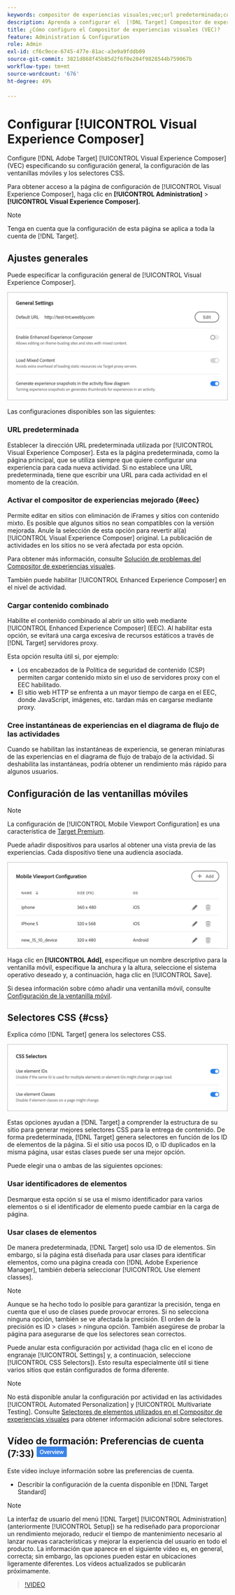 ```yaml
---
keywords: compositor de experiencias visuales;vec;url predeterminada;compositor de experiencias mejorado;eec;contenido mixto;instantáneas de experiencias;ventanilla móvil;css;selectores css
description: Aprenda a configurar el  [!DNL Target] Compositor de experiencias visuales (VEC) de Adobe especificando su configuración general, la configuración de la ventanilla móvil y los selectores CSS.
title: ¿Cómo configuro el Compositor de experiencias visuales (VEC)?
feature: Administration & Configuration
role: Admin
exl-id: cf6c9ece-6745-477e-81ac-a3e9a9fddb09
source-git-commit: 3821d868f45b85d2f6f0e204f9828544b759067b
workflow-type: tm+mt
source-wordcount: '676'
ht-degree: 49%

---
```


# Configurar [!UICONTROL Visual Experience Composer]

Configure [!DNL Adobe Target] [!UICONTROL Visual Experience Composer] (VEC) especificando su configuración general, la configuración de las ventanillas móviles y los selectores CSS.

Para obtener acceso a la página de configuración de [!UICONTROL Visual Experience Composer], haga clic en **[!UICONTROL Administration]** > **[!UICONTROL Visual Experience Composer].**

>[!NOTE]
>
>Tenga en cuenta que la configuración de esta página se aplica a toda la cuenta de [!DNL Target].

## Ajustes generales

Puede especificar la configuración general de [!UICONTROL Visual Experience Composer].

![Sección de configuración general](/help/main/administrating-target/assets/general-settings.png)

Las configuraciones disponibles son las siguientes:

### URL predeterminada

Establecer la dirección URL predeterminada utilizada por [!UICONTROL Visual Experience Composer]. Esta es la página predeterminada, como la página principal, que se utiliza siempre que quiere configurar una experiencia para cada nueva actividad. Si no establece una URL predeterminada, tiene que escribir una URL para cada actividad en el momento de la creación.

### Activar el compositor de experiencias mejorado {#eec}

Permite editar en sitios con eliminación de iFrames y sitios con contenido mixto. Es posible que algunos sitios no sean compatibles con la versión mejorada. Anule la selección de esta opción para revertir al(a) [!UICONTROL Visual Experience Composer] original. La publicación de actividades en los sitios no se verá afectada por esta opción.

Para obtener más información, consulte [Solución de problemas del Compositor de experiencias visuales](/help/main/c-experiences/c-visual-experience-composer/r-troubleshoot-composer/troubleshoot-composer.md).

También puede habilitar [!UICONTROL Enhanced Experience Composer] en el nivel de actividad.

### Cargar contenido combinado

Habilite el contenido combinado al abrir un sitio web mediante [!UICONTROL Enhanced Experience Composer] (EEC). Al habilitar esta opción, se evitará una carga excesiva de recursos estáticos a través de [!DNL Target] servidores proxy.

Esta opción resulta útil si, por ejemplo:

* Los encabezados de la Política de seguridad de contenido (CSP) permiten cargar contenido mixto sin el uso de servidores proxy con el EEC habilitado.
* El sitio web HTTP se enfrenta a un mayor tiempo de carga en el EEC, donde JavaScript, imágenes, etc. tardan más en cargarse mediante proxy.

### Cree instantáneas de experiencias en el diagrama de flujo de las actividades

Cuando se habilitan las instantáneas de experiencia, se generan miniaturas de las experiencias en el diagrama de flujo de trabajo de la actividad. Si deshabilita las instantáneas, podría obtener un rendimiento más rápido para algunos usuarios.

## Configuración de las ventanillas móviles  

>[!NOTE]
>
>La configuración de [!UICONTROL Mobile Viewport Configuration] es una característica de [Target Premium](/help/main/c-intro/intro.md#premium).


Puede añadir dispositivos para usarlos al obtener una vista previa de las experiencias. Cada dispositivo tiene una audiencia asociada.

![Sección de configuración de ventanilla móvil](/help/main/administrating-target/assets/mobile-viewport-configuration.png)

Haga clic en **[!UICONTROL Add]**, especifique un nombre descriptivo para la ventanilla móvil, especifique la anchura y la altura, seleccione el sistema operativo deseado y, a continuación, haga clic en [!UICONTROL Save].

Si desea información sobre cómo añadir una ventanilla móvil, consulte [Configuración de la ventanilla móvil](/help/main/c-experiences/c-visual-experience-composer/mobile-viewports.md).

## Selectores CSS {#css}

Explica cómo [!DNL Target] genera los selectores CSS.

![Sección de selectores CSS](/help/main/administrating-target/assets/css-selectors.png)

Estas opciones ayudan a [!DNL Target] a comprender la estructura de su sitio para generar mejores selectores CSS para la entrega de contenido. De forma predeterminada, [!DNL Target] genera selectores en función de los ID de elementos de la página. Si el sitio usa pocos ID, o ID duplicados en la misma página, usar estas clases puede ser una mejor opción.

Puede elegir una o ambas de las siguientes opciones:

### Usar identificadores de elementos

Desmarque esta opción si se usa el mismo identificador para varios elementos o si el identificador de elemento puede cambiar en la carga de página.

### Usar clases de elementos

De manera predeterminada, [!DNL Target] solo usa ID de elementos. Sin embargo, si la página está diseñada para usar clases para identificar elementos, como una página creada con [!DNL Adobe Experience Manager], también debería seleccionar [!UICONTROL Use element classes].

>[!NOTE]
>
>Aunque se ha hecho todo lo posible para garantizar la precisión, tenga en cuenta que el uso de clases puede provocar errores. Si no selecciona ninguna opción, también se ve afectada la precisión. El orden de la precisión es ID > clases > ninguna opción. También asegúrese de probar la página para asegurarse de que los selectores sean correctos.

Puede anular esta configuración por actividad (haga clic en el icono de engranaje [!UICONTROL Settings] y, a continuación, seleccione [!UICONTROL CSS Selectors]). Esto resulta especialmente útil si tiene varios sitios que están configurados de forma diferente.

>[!NOTE]
>
>No está disponible anular la configuración por actividad en las actividades [!UICONTROL Automated Personalization] y [!UICONTROL Multivariate Testing].  Consulte [Selectores de elementos utilizados en el Compositor de experiencias visuales](/help/main/c-experiences/c-visual-experience-composer/vec-selectors.md) para obtener información adicional sobre selectores.

## Vídeo de formación: Preferencias de cuenta (7:33) ![Distintivo de información general](/help/main/assets/overview.png)

Este vídeo incluye información sobre las preferencias de cuenta.

* Describir la configuración de la cuenta disponible en [!DNL Target Standard]

>[!NOTE]
>
>La interfaz de usuario del menú [!DNL Target] [!UICONTROL Administration] (anteriormente [!UICONTROL Setup]) se ha rediseñado para proporcionar un rendimiento mejorado, reducir el tiempo de mantenimiento necesario al lanzar nuevas características y mejorar la experiencia del usuario en todo el producto. La información que aparece en el siguiente vídeo es, en general, correcta; sin embargo, las opciones pueden estar en ubicaciones ligeramente diferentes. Los vídeos actualizados se publicarán próximamente.

>[!VIDEO](https://video.tv.adobe.com/v/17379)

